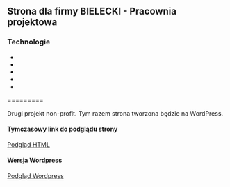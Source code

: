 Strona dla firmy BIELECKI - Pracownia projektowa
-----------
 
### Technologie

  * 
  * 
  * 
  * 
  * 
  
=========

Drugi projekt non-profit. Tym razem strona tworzona będzie na WordPress.

#### Tymczasowy link do podglądu strony

[Podgląd HTML](http://bielecki.uzit.pl/)

#### Wersja Wordpress

[Podgląd Wordpress](http://wpbielecki.uzit.pl/)
